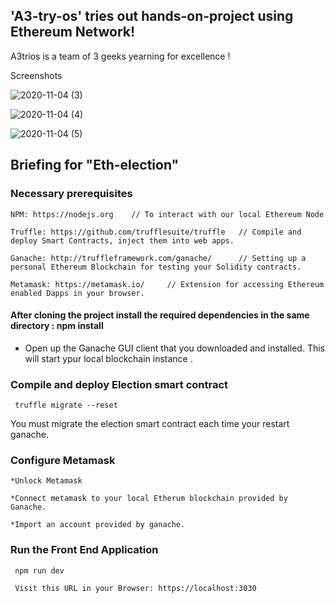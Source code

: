 ## 'A3-try-os' tries out hands-on-project using Ethereum Network!
A3trios is a team of 3 geeks yearning for excellence !

Screenshots

![2020-11-04 (3)](https://user-images.githubusercontent.com/51512071/98102181-547a0d00-1eb9-11eb-95fb-48f4358e7fa7.png)

![2020-11-04 (4)](https://user-images.githubusercontent.com/51512071/98102210-6196fc00-1eb9-11eb-95f4-53e9c8a5844c.png)

![2020-11-04 (5)](https://user-images.githubusercontent.com/51512071/98102222-665bb000-1eb9-11eb-83ec-037b951394c2.png)



## Briefing for "Eth-election"


 ### Necessary prerequisites
    NPM: https://nodejs.org    // To interact with our local Ethereum Node 

    Truffle: https://github.com/trufflesuite/truffle   // Compile and deploy Smart Contracts, inject them into web apps.

    Ganache: http://truffleframework.com/ganache/      // Setting up a personal Ethereum Blockchain for testing your Solidity contracts.

    Metamask: https://metamask.io/     // Extension for accessing Ethereum enabled Dapps in your browser.
   
   
#### After cloning the project install the required dependencies in the same directory : npm install
  
* Open up the Ganache GUI client that you downloaded and installed.
   This will start ypur local blockchain instance .
  
### Compile and deploy Election smart contract
     truffle migrate --reset

   You must migrate the election smart contract each time your restart ganache.

 ### Configure Metamask
    *Unlock Metamask

    *Connect metamask to your local Etherum blockchain provided by Ganache.

    *Import an account provided by ganache.   

  ### Run the Front End Application
     npm run dev 

     Visit this URL in your Browser: https://localhost:3030
